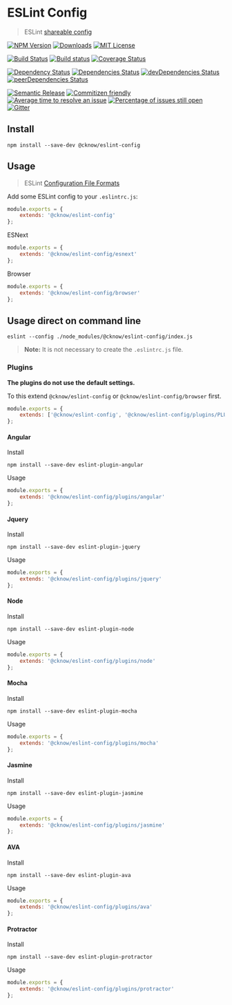 # ESLint Config
> ESLint [shareable config](http://eslint.org/docs/developer-guide/shareable-configs.html)

[![NPM Version](https://img.shields.io/npm/v/@cknow/eslint-config.svg)](https://www.npmjs.com/package/@cknow/eslint-config)
[![Downloads](https://img.shields.io/npm/dt/@cknow/eslint-config.svg)](https://www.npmjs.com/package/@cknow/eslint-config)
[![MIT License](https://img.shields.io/npm/l/@cknow/eslint-config.svg)](LICENSE)

[![Build Status](https://travis-ci.org/cknow/eslint-config.svg?branch=master)](https://travis-ci.org/cknow/eslint-config)
[![Build status](https://ci.appveyor.com/api/projects/status/wn7a9c99eep8ydma/branch/master?svg=true)](https://ci.appveyor.com/project/cknow/eslint-config/branch/master)
[![Coverage Status](https://coveralls.io/repos/github/cknow/eslint-config/badge.svg?branch=master)](https://coveralls.io/github/cknow/eslint-config?branch=master)

[![Dependency Status](https://dependencyci.com/github/cknow/eslint-config/badge)](https://dependencyci.com/github/cknow/eslint-config)
[![Dependencies Status](https://david-dm.org/cknow/eslint-config/status.svg)](https://david-dm.org/cknow/eslint-config)
[![devDependencies Status](https://david-dm.org/cknow/eslint-config/dev-status.svg)](https://david-dm.org/cknow/eslint-config?type=dev)
[![peerDependencies Status](https://david-dm.org/cknow/eslint-config/peer-status.svg)](https://david-dm.org/cknow/eslint-config?type=peer)

[![Semantic Release](https://img.shields.io/badge/%20%20%F0%9F%93%A6%F0%9F%9A%80-semantic--release-e10079.svg)](https://github.com/semantic-release/semantic-release)
[![Commitizen friendly](https://img.shields.io/badge/commitizen-friendly-brightgreen.svg)](http://commitizen.github.io/cz-cli/)
[![Average time to resolve an issue](http://isitmaintained.com/badge/resolution/cknow/eslint-config.svg)](http://isitmaintained.com/project/cknow/eslint-config)
[![Percentage of issues still open](http://isitmaintained.com/badge/open/cknow/eslint-config.svg)](http://isitmaintained.com/project/cknow/eslint-config)
[![Gitter](https://badges.gitter.im/cknow/eslint-config.svg)](https://gitter.im/cknow/eslint-config?utm_source=badge&utm_medium=badge&utm_campaign=pr-badge)

## Install

```
npm install --save-dev @cknow/eslint-config
```

## Usage
> ESLint [Configuration File Formats](http://eslint.org/docs/user-guide/configuring#configuration-file-formats)

Add some ESLint config to your `.eslintrc.js`:

```js
module.exports = {
    extends: '@cknow/eslint-config'
};
```

ESNext

```js
module.exports = {
    extends: '@cknow/eslint-config/esnext'
};
```

Browser

```js
module.exports = {
    extends: '@cknow/eslint-config/browser'
};
```

## Usage direct on command line

```
eslint --config ./node_modules/@cknow/eslint-config/index.js
```

> **Note:** It is not necessary to create the `.eslintrc.js` file.

### Plugins

**The plugins do not use the default settings.**

To this extend `@cknow/eslint-config` or `@cknow/eslint-config/browser` first.

```js
module.exports = {
    extends: ['@cknow/eslint-config', '@cknow/eslint-config/plugins/PLUGIN_NAME']
};
```

#### Angular

Install

```
npm install --save-dev eslint-plugin-angular
```

Usage

```js
module.exports = {
    extends: '@cknow/eslint-config/plugins/angular'
};
```

#### Jquery

Install

```
npm install --save-dev eslint-plugin-jquery
```

Usage

```js
module.exports = {
    extends: '@cknow/eslint-config/plugins/jquery'
};
```

#### Node

Install

```
npm install --save-dev eslint-plugin-node
```

Usage

```js
module.exports = {
    extends: '@cknow/eslint-config/plugins/node'
};
```

#### Mocha

Install

```
npm install --save-dev eslint-plugin-mocha
```

Usage

```js
module.exports = {
    extends: '@cknow/eslint-config/plugins/mocha'
};
```

#### Jasmine

Install

```
npm install --save-dev eslint-plugin-jasmine
```

Usage

```js
module.exports = {
    extends: '@cknow/eslint-config/plugins/jasmine'
};
```

#### AVA

Install

```
npm install --save-dev eslint-plugin-ava
```

Usage

```js
module.exports = {
    extends: '@cknow/eslint-config/plugins/ava'
};
```

#### Protractor

Install

```
npm install --save-dev eslint-plugin-protractor
```

Usage

```js
module.exports = {
    extends: '@cknow/eslint-config/plugins/protractor'
};
```
